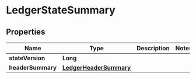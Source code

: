 

# LedgerStateSummary


## Properties

| Name | Type | Description | Notes |
|------------ | ------------- | ------------- | -------------|
|**stateVersion** | **Long** |  |  |
|**headerSummary** | [**LedgerHeaderSummary**](LedgerHeaderSummary.md) |  |  |



